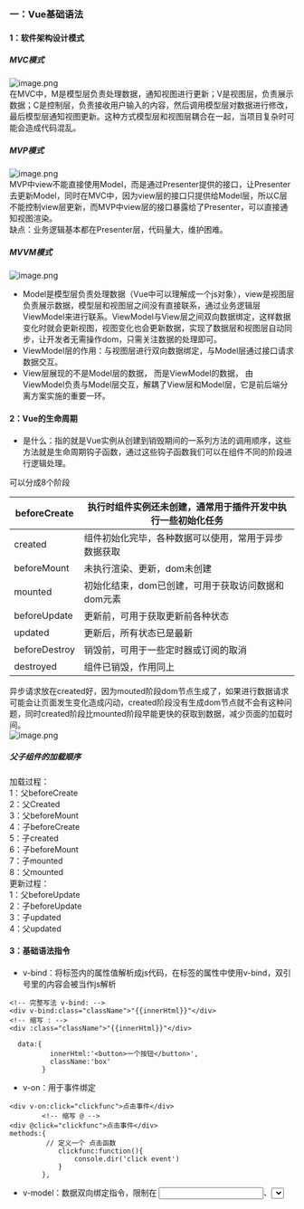 ### 一：Vue基础语法
#### 1：软件架构设计模式
##### MVC模式
![image.png](https://cdn.nlark.com/yuque/0/2023/png/34996264/1689557436355-7f55b47b-ce32-4346-847c-f95c2b1c09d6.png#averageHue=%23fcfcf6&clientId=u57f31590-0ea6-4&from=paste&height=466&id=u2315472a&originHeight=932&originWidth=1118&originalType=binary&ratio=2&rotation=0&showTitle=false&size=72095&status=done&style=none&taskId=ue2c25f7d-3e72-46b7-9dd7-724f63125ab&title=&width=559)<br />在MVC中，M是模型层负责处理数据，通知视图进行更新；V是视图层，负责展示数据；C是控制层，负责接收用户输入的内容，然后调用模型层对数据进行修改，最后模型层通知视图更新。这种方式模型层和视图层耦合在一起，当项目复杂时可能会造成代码混乱。
##### MVP模式
![image.png](https://cdn.nlark.com/yuque/0/2023/png/34996264/1689557813730-3bd5ccb1-535b-462e-b77c-73f03598ea64.png#averageHue=%23fef9f6&clientId=u57f31590-0ea6-4&from=paste&height=298&id=uf3d10c1a&originHeight=596&originWidth=1084&originalType=binary&ratio=2&rotation=0&showTitle=false&size=47544&status=done&style=none&taskId=u76fb7b27-cd29-42db-8c0b-181e1a292c1&title=&width=542)<br />MVP中view不能直接使用Model，而是通过Presenter提供的接口，让Presenter去更新Model，同时在MVC中，因为view层的接口只提供给Model层，所以C层不能控制view层更新，而MVP中view层的接口暴露给了Presenter，可以直接通知视图渲染。<br />缺点：业务逻辑基本都在Presenter层，代码量大，维护困难。
##### MVVM模式
![image.png](https://cdn.nlark.com/yuque/0/2023/png/34996264/1689559310414-c7d6f8c6-8207-456e-9876-51d85a0cdb98.png#averageHue=%23fbe7de&clientId=u57f31590-0ea6-4&from=paste&height=172&id=u10457c69&originHeight=344&originWidth=1152&originalType=binary&ratio=2&rotation=0&showTitle=false&size=72601&status=done&style=none&taskId=u81f2a2f6-c565-4787-b534-c4470e95427&title=&width=576)

- Model是模型层负责处理数据（Vue中可以理解成一个js对象），view是视图层负责展示数据，模型层和视图层之间没有直接联系，通过业务逻辑层ViewModel来进行联系。ViewModel与View层之间双向数据绑定，这样数据变化时就会更新视图，视图变化也会更新数据，实现了数据层和视图层自动同步，让开发者无需操作dom，只需关注数据的处理即可。
- ViewModel层的作用：与视图层进行双向数据绑定，与Model层通过接口请求数据交互。
- View层展现的不是Model层的数据， 而是ViewModel的数据， 由ViewModel负责与Model层交互，解耦了View层和Model层，它是前后端分离方案实施的重要一环。
#### 2：Vue的生命周期

- 是什么：指的就是Vue实例从创建到销毁期间的一系列方法的调用顺序，这些方法就是生命周期钩子函数，通过这些钩子函数我们可以在组件不同的阶段进行逻辑处理。

可以分成8个阶段

| beforeCreate | 执行时组件实例还未创建，通常用于插件开发中执行一些初始化任务 |
| --- | --- |
| created | 组件初始化完毕，各种数据可以使用，常用于异步数据获取 |
| beforeMount | 未执行渲染、更新，dom未创建 |
| mounted | 初始化结束，dom已创建，可用于获取访问数据和dom元素 |
| beforeUpdate | 更新前，可用于获取更新前各种状态 |
| updated | 更新后，所有状态已是最新 |
| beforeDestroy | 销毁前，可用于一些定时器或订阅的取消 |
| destroyed | 组件已销毁，作用同上 |

异步请求放在created好，因为mouted阶段dom节点生成了，如果进行数据请求可能会让页面发生变化造成闪动，created阶段没有生成dom节点就不会有这种问题，同时created阶段比mounted阶段早能更快的获取到数据，减少页面的加载时间。<br />![image.png](https://cdn.nlark.com/yuque/0/2023/png/34996264/1689581854980-f62c70f5-2c9b-4c1b-8ba1-07e6767bec28.png#averageHue=%23fdeac8&clientId=u8a009d8c-57f6-4&from=paste&height=1357&id=u312d1331&originHeight=3039&originWidth=1200&originalType=binary&ratio=2&rotation=0&showTitle=false&size=1612306&status=done&style=none&taskId=ueddc4b6b-d6a9-4b41-a13a-00f94c666d6&title=&width=536)
##### 父子组件的加载顺序
加载过程：<br />1：父beforeCreate<br />2：父Created<br />3：父beforeMount<br />4：子beforeCreate<br />5：子created<br />6：子beforeMount<br />7：子mounted<br />8：父mounted<br />更新过程：<br />1：父beforeUpdate<br />2：子beforeUpdate<br />3：子updated<br />4：父updated
#### 3：基础语法指令

- v-bind：将标签内的属性值解析成js代码，在标签的属性中使用v-bind，双引号里的内容会被当作js解析
```vue
<!-- 完整写法 v-bind: -->
<div v-bind:class="className">"{{innerHtml}}"</div>
<!-- 缩写 : -->
<div :class="className">"{{innerHtml}}"</div>
  
  data:{
          innerHtml:'<button>一个按钮</button>',
          className:'box'
        }
```

- v-on：用于事件绑定
```vue
<div v-on:click="clickfunc">点击事件</div>
        <!-- 缩写 @ -->
<div @click="clickfunc">点击事件</div>
methods:{
         // 定义一个 点击函数   
            clickfunc:function(){
                console.dir('click event')
            }    
        },
```

- v-model：数据双向绑定指令，限制在 <input>、<select>、<textarea>、components中使用。<inputv-model="val">
- v-show：接受一个表达式或一个布尔值。相当于给元素添加一个display属性
- v-if、v-else、v-else-if：和v-show有同样的效果，不同在于v-if是重新渲染，而v-show使用display属性来控制显示隐藏。频繁切换的话使用v-show减少渲染带来的开销。
- v-for：可用来遍历数组、对象、字符串。

#### 4：Vue双向数据绑定

- 定义：双向数据绑定即当数据发生变化的时候， 视图也就发生变化， 当视图发生变化的时候，数据也会跟着同步变化。
- v-model：vue中双向绑定是一个指令v-model，可以绑定一个响应式数据到视图，同时视图中变化能改变该值，v-model是语法糖，默认情况下相当于:value和@input。
#### 5：计算属性

- 定义：是Vue.js提供的一种特殊属性，用于根据已有的数据属性计算得出新的属性值，本质上是一个函数，它的返回值会被缓存，只有在相关依赖发生改变时才会重新计算。
- 使用：通过computed对象来定义计算属性。computed对象中的每个属性都是一个计算属性，属性名对应着计算属性的名称，属性值是一个函数，用于计算新的属性值。计算属性可以像普通属性一样在模板中进行使用。
```vue
data() {
          return {
            firstName: "",
            lastName: ""
          };
        },
computed: {
          fullName() {
            return this.firstName + " " + this.lastName;
          }
        }
```

- computed的传参
   - 可以利用高阶函数来实现传参
```javascript
<p>computed传参写法：{{ wholeName('你好') }}</p>
computed: {
    wholeName () {
      return secondName => this.firstName + secondName
    }
  }
```

   - 用来处理字符串的拼接问题

直接写在模版：{{ msg1 + default1 + default2 + default... }}<br />用computed：{{ wholeMsg(msg1) }}

   - 处理数据，比如需要展示**百分比**，后端只返回了0.xx

直接写在模板：{{ pointNumber * 100 + '%' }}<br />用computed：{{ percent(pointNumber) }}

- computed和watch的区别
   - computed 计算属性：依赖其它属性值，并且 computed 的值有缓存，只有它依赖的属性值发生改变，下一次获取 computed 的值时才会重新计算 computed 的值。
   - watch 侦听器：更多的是观察的作用，无缓存性，类似于某些数据的监听回调，每当监听的数据变化时都会执行回调进行后续操作。
   - 运用场景：<br />当需要进行数值计算，并且依赖于其它数据时，应该使用 computed，因为可以利用 computed 的缓存特性，避免每次获取值时都要重新计算。

watch用于观测某个值变化，进行逻辑处理，比如异步请求。
#### 6：Keep-alive

- keep-alive是vue中的内置组件，能在组件切换过程中将状态保留在内存中，防止重复渲染DOM
- keep-alive可以设置三个属性
   - include：字符串或者正则表达式，只有匹配的组件会被缓存
   - exclude：匹配的组件不会被保存
   - max：数字，最多可以缓存多少组件实例
- 设置keep-alive缓存的组件，会多出两个生命周期钩子activate和deactivated
   - 首次进入组件时：beforeRouteEnter > beforeCreate > created> mounted > activated> ... ... > beforeRouteLeave > deactivated
   - 再次进入组件时：beforeRouteEnter >activated > ... ... > beforeRouteLeave > deactivated
#### 7：Slot插槽

- 可以理解为solt在组件模板中占好了位置，当使用该组件标签时候，组件标签里面的内容就会自动填坑（替换组件模板中slot位置），作为承载分发内容的出口
- 通过插槽可以让用户可以拓展组件，去更好地复用组件和对其做定制化处理
- slot分为三种
   - 默认插槽：父组件在使用的时候，直接在子组件的标签内写入内容即可
```html
<template>
    <slot>
      <p>插槽后备的内容</p>
    </slot>
</template>
```
```html
<Child>
  <div>默认插槽</div>  
</Child>
```

   - 具名插槽：子组件用name属性来表示插槽的名字，不传为默认插槽，父组件中在使用时在默认插槽的基础上加上slot属性，值为子组件插槽name属性值。
```html
<template>
    <slot>插槽后备的内容</slot>
  <slot name="content">插槽后备的内容</slot>
</template>
```
```html
<child>
    <template v-slot:default>具名插槽</template>
    <!-- 具名插槽⽤插槽名做参数 -->
    <template v-slot:content>内容...</template>
</child>
```

   - 作用域插槽：子组件在作用域上绑定属性来将子组件的信息传给父组件使用，这些属性会被挂在父组件v-slot接受的对象上
```html
<template> 
  <slot testProps="子组件的值">
          <h3>没传footer插槽</h3>
    </slot>
</template>
```
```html
<child> 
    <template v-slot:default="slotProps">
      来⾃⼦组件数据：{{slotProps.testProps}}
    </template>
</child>
```

### 二：Vue路由功能
#### 1：动态路由匹配

- 使用场景：比如一个User组件会对所有用户渲染，但用户的Id不同，可以使用动态路由实现，/users/johnny 和 /users/alin 这样的 URL 都会映射到同一个路由。
- 我们可以通过冒号：表示路径参数
   - constroutes= [// 动态字段以冒号开始 { path: '/user/:id', component: User },]
   - <router-link :to="' /user/'+userld" replace>用户</router-link>
- 路径参数可以通过$route.params获取到
| **匹配模式** | **匹配路径** | **$route.params** |
| --- | --- | --- |
| /users/:username | /users/eduardo | { username: 'eduardo' } |
| /users/:username/posts/:postId | /users/eduardo/posts/123 | { username: 'eduardo', postId: '123' } |

- 响应路由参数变化：当我们从/users/johnny 导航到 /users/alin，由于使用同一个组件，不会重新渲染，而是复用，这也意味着组件的生命周期钩子不会被调用。
   - 可以在<router-view>标签上使用key属性<router-view:key="$route.fullPath"></router-view>会进行强制重新渲染
   - 使用**beforeRouteUpdate**钩子，当路由更新时手动更新组件的数据
   - 通过watch监听$route对象的变化
#### 2：路由的导航守卫
```vue
const router = new VueRouter({ ... })

router.beforeEach((to, from, next) => {
  // ...
})
```

- **全局前置守卫：beforeEach**

可以进行登录验证，跳转到登录页

- **全局解析守卫：beforeResolve**
- **全局后置守卫：afterEach**

不会接受next函数，所以这个阶段不会改变导航本身，可以进行页面滚动到特定区域的操作。

- **路由独享守卫：beforeEnter**

作用和beforeEach类似
```vue
const router = new VueRouter({
    routes: [
      {
        path: '/foo',
        component: Foo,
        beforeEnter: (to, from, next) => {
          // ...
        }
      }
    ]
  })
```

- **进入路由前调用：beforeRouteEnter **

无法获取到this，组件实例还没创建

- **组件被复用时调用：beforeRouteUpdate**

可以访问到this

- **离开组件时调用：beforeRouteLeave**

可以访问到this<br />**完整流程：**

1. 导航触发
2. 调用离开的组件的beforeRouteLeave钩子
3. 调用全局的beforeEach守卫
4. 调用重用组件的beforeRouteUpdate钩子
5. 调用路由独享守卫beforeEnter
6. 解析路由组件
7. 调用激活组件的beforeRouteEnter钩子
8. 调用全局beforeResolve守卫
9. 确认导航，无法再修改
10. 调用全局afterEach守卫

开始组件实例的生命周期:beforeCreate、created、 beforeMount、mounted

11. Dom更新
#### 3：嵌套路由
![image.png](https://cdn.nlark.com/yuque/0/2023/png/34996264/1689644908806-41226753-4d3c-4fdd-aa9c-a18709bf2721.png#averageHue=%23f7f7f7&clientId=u8a009d8c-57f6-4&from=paste&height=201&id=uec24910c&originHeight=402&originWidth=1154&originalType=binary&ratio=2&rotation=0&showTitle=false&size=23993&status=done&style=none&taskId=u1dc4f178-07d7-4b68-9e57-3ae4ae073df&title=&width=577)<br />首先在user组件中添加一个<router-view>，然后修改路由配置
```vue
const routes = [
  {
    path: '/user/:id',
    component: User,
    children: [
      {
        // 当 /user/:id/profile 匹配成功
        // UserProfile 将被渲染到 User 的 <router-view> 内部
        path: 'profile',
        component: UserProfile,
      },
      {
        // 当 /user/:id/posts 匹配成功
        // UserPosts 将被渲染到 User 的 <router-view> 内部
        path: 'posts',
        component: UserPosts,
      },
    ],
  },
]
```
#### 4：路由的导航方式

- 声明式导航：

使用 <router-link> 创建 a 标签来定义导航链接

- 函数式导航：

调用**this.$router.push（）**
```vue
// 字符串路径
router.push('/users/eduardo')


// 带有路径的对象
router.push({ path: '/users/eduardo' })


// 命名的路由，并加上参数，让路由建立 url
router.push({ name: 'user', params: { username: 'eduardo' } })


// 带查询参数，结果是 /register?plan=private
router.push({ path: '/register', query: { plan: 'private' } })


// 带 hash，结果是 /about#team
router.push({ path: '/about', hash: '#team' })
```
注意：如果提供path，params会被忽略
```vue
// 采用这种方式实现
router.push(`/user/${username}`) // -> /user/eduardo
// 同样
router.push({ path: `/user/${username}` }) // -> /user/eduardo
```
#### 5：$route和$router的区别
$route：是一个跳转的路由信息对象，包含当前路由的各种信息。

- **path**: 当前路由的路径。
- **params**: 路由的动态参数，例如**/users/:id**中的**:id**参数。
- **query**: 路由的查询参数，例如**/users?id=1**中的**id**参数。
- **name**: 路由的名称，如果路由配置中定义了**name**属性。
- **hash**: URL的哈希值。
- **fullPath**: 完整的URL路径，包括路径、查询参数和哈希值。

$router：是全局的路由对象，包含路由的跳转方法和导航守卫等功能。

- **push**: 跳转到一个新的路由。
- **replace**: 用新的路由替换当前路由。
- **go**: 在历史记录中前进或后退多少步。
- **back**: 后退到上一个历史记录。
- **forward**: 前进到下一个历史记录。
#### 6：路由的传参方式

- 声明式导航
```vue
<router-link :to="'/users?userId:1'"></router-link>
<router-link :to="{ name: 'users', params: { userId: 1 } }"></router-link>
<router-link :to="{ path: '/users', query: { userId: 1 } }"></router-link>
```

- 编程式导航
```vue
this.$router.push({
    name: 'users',
    params: {
        userId: 1
    }
});
// 路由配置
{
    path: '/users',
    name: 'users',
    component: User
}
// 跳转后获取路由参数
this.$route.params.userId // 为 1
```
#### 7：路由的hash模式和history模式
在创建路由器实例时，history 配置允许我们在不同的历史模式中进行选择。
##### Hash模式

- location.hash的值就是url中 # 后面的东西。它的特点在于：hash虽然出现url中，但不会被包含在HTTP请求中，对后端完全没有影响，因此改变hash不会重新加载页面。
- 特点：兼容性好但是不美观，不利于SEO，搜索引擎可能无法正确解析哈希值中的内容。
##### History模式

- 在History模式下，利用了HTML5的History API，通过history.pushState和history.replaceState方法实现路由跳转。URL中不再需要哈希值，而是直接使用普通的URL路径。例如，http://example.com/users。
- 需要服务器配置支持，确保在后端返回正确的HTML页面，防止在前端刷新时出现404错误。
- 特点：有利于SEO，不支持HTML5 History API的浏览器可能无法正常使用。

如果项目需要支持老版本的浏览器或不方便配置服务器，可以选择Hash模式。如果项目对URL美观性和SEO有要求，并且可以配置服务器，推荐使用History模式。
#### 8：路由懒加载
最常用的是使用箭头函数和import方法，还有require方法，或者使用webpack提供的require.ensure方法，Webpack编译打包后，会把每个路由组件的代码分割成一个个js文件，初始化时不会加载这些js文件，只当激活路由组件才会去加载对应的js文件。懒加载缩短了页面的加载时间提高用户体验，同时避免了不必要的组件加载，节省用户的带宽
```vue
const Foo = () => import('./components/Foo.vue');
const Bar = () => require('./components/Bar.vue');


const routes = [
  { path: '/foo', component: Foo },
  { path: '/bar', component: Bar },
  {
    path: '/car',
    component: resolve => require.ensure([], () => resolve(require('./components/Car.vue')), 'car'),
  },
];
```
### 三：VueX
#### 1：原理

- Vuex 是一个专为 Vue js 应用程序开发的状态管理模式。每一个 Vuex 应用的核心就是 store（仓库）。“store”基本上就是一个容器，它包含着你的应用中大部分的状态(state)。
- Vuex的状态存储是响应式的。当 Vue 组件从 store 中获取状态的时候、若store中的状态发生变化，那么相应的组件也会相应地得到高效更新。
- 改变 store 中的状态的唯一途径就是显式地提交(commit) mutation。这样可以方便地跟踪每一个状态的变化。

![image.png](https://cdn.nlark.com/yuque/0/2023/png/34996264/1689734048157-e2003fe7-7d14-4185-afd6-8d185bce46fb.png#averageHue=%23fefdfb&clientId=u69e52583-1bbe-4&from=paste&height=480&id=ua14f9114&originHeight=960&originWidth=1342&originalType=binary&ratio=2&rotation=0&showTitle=false&size=116560&status=done&style=none&taskId=u1ca7a351-9e29-443d-9f2d-05f955b0685&title=&width=671)

- State：页面状态对象
- Mutations：修改状态的唯一途径，用commit提交，不能发起异步请求
- Actions：获取异步数据，然后通过Mutation来修改状态，用dispatch触发
- Getters：修饰器，可以对State状态进行修改，比如想让name前面都添加''hello"。
- Modules：负责模块化Vuex
#### 2:使用技巧
如果不想使用this.$store.dispatch/state/mutation/getters('XXX')<br />可以通过mapDispatch，mapState，mapMutation，mapGetter解构到计算属性中，或者方法中
```vue
<script>
import { mapState, mapGetters } from 'vuex';
export default {
  mounted() {
    console.log(this.name);
    console.log(this.getMessage);
  },
  computed: {
    ...mapState(['name']),
    ...mapGetters(['getMessage']),
  },
};
</script>
```
#### 3：index.js文件拆分

- 按属性进行拆分
```vue
import Vue from 'vue';
import Vuex from 'vuex';
import { state } from './state'; // 引入 state
import { getters } from './getters'; // 引入 getters
import { mutations } from './mutations'; // 引入 mutations
import { actions } from './actions'; // 引入 actions


Vue.use(Vuex);


const store = new Vuex.Store({
  state,
  getters,
  mutations,
  actions,
});

export default store;

```

- 根据模块拆分

我们有一个总store，在这里面根据不同的功能，我们加了两个不同的store，每个store里面维护自己的state，以及自己的actions/mutations/getters。
```vue
const moduleA = {
  state: () => ({ ... }),
  mutations: { ... },
  actions: { ... },
  getters: { ... }
}
const moduleB = {
  state: () => ({ ... }),
  mutations: { ... },
  actions: { ... }
}
const store = createStore({
  modules: {
    a: moduleA,
    b: moduleB
  }
})
store.state.a // -> moduleA 的状态
store.state.b // -> moduleB 的状态
store.getters.c // -> moduleA里的getters
store.commit('d') // -> 能同时触发子模块中同名mutation
store.dispatch('e') // -> 能同时触发子模块中同名action

```
缺点是使用起来比较繁琐复杂，容易出错。而且类型系统支持很差，不能给我们带来帮助

### 
